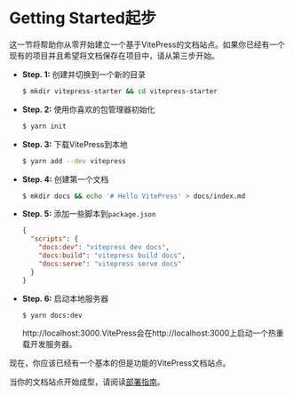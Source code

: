 # Getting Started起步

这一节将帮助你从零开始建立一个基于VitePress的文档站点。如果你已经有一个现有的项目并且希望将文档保存在项目中，请从第三步开始。

- **Step. 1:** 创建并切换到一个新的目录

  ```bash
  $ mkdir vitepress-starter && cd vitepress-starter
  ```
- **Step. 2:** 使用你喜欢的包管理器初始化

  ```bash
  $ yarn init
  ```

- **Step. 3:** 下载VitePress到本地

  ```bash
  $ yarn add --dev vitepress
  ```

- **Step. 4:** 创建第一个文档

  ```bash
  $ mkdir docs && echo '# Hello VitePress' > docs/index.md
  ```

- **Step. 5:** 添加一些脚本到`package.json`

  ```json
  {
    "scripts": {
      "docs:dev": "vitepress dev docs",
      "docs:build": "vitepress build docs",
      "docs:serve": "vitepress serve docs"
    }
  }
  ```

- **Step. 6:** 启动本地服务器

  ```bash
  $ yarn docs:dev
  ```

  http://localhost:3000.VitePress会在http://localhost:3000上启动一个热重载开发服务器。

现在，你应该已经有一个基本的但是功能的VitePress文档站点。

当你的文档站点开始成型，请阅读[部署指南](./deploy)。
